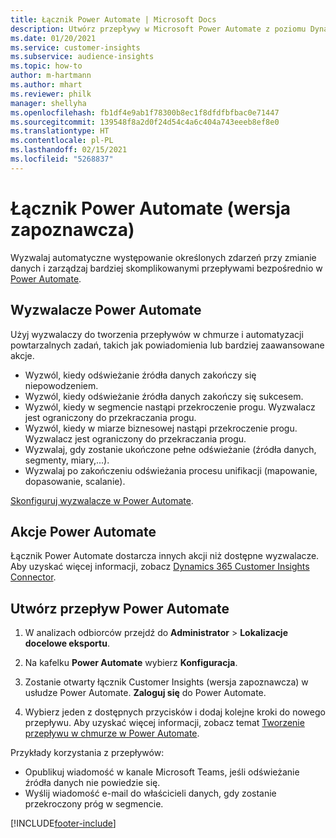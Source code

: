 ```yaml
---
title: Łącznik Power Automate | Microsoft Docs
description: Utwórz przepływy w Microsoft Power Automate z poziomu Dynamics 365 Customer Insights.
ms.date: 01/20/2021
ms.service: customer-insights
ms.subservice: audience-insights
ms.topic: how-to
author: m-hartmann
ms.author: mhart
ms.reviewer: philk
manager: shellyha
ms.openlocfilehash: fb1df4e9ab1f78300b8ec1f8dfdfbfbac0e71447
ms.sourcegitcommit: 139548f8a2d0f24d54c4a6c404a743eeeb8ef8e0
ms.translationtype: HT
ms.contentlocale: pl-PL
ms.lasthandoff: 02/15/2021
ms.locfileid: "5268837"
---
```

# <a name="power-automate-connector-preview"></a>Łącznik Power Automate (wersja zapoznawcza)

Wyzwalaj automatyczne występowanie określonych zdarzeń przy zmianie danych i zarządzaj bardziej skomplikowanymi przepływami bezpośrednio w [Power Automate](https://flow.microsoft.com/).

## <a name="power-automate-triggers"></a>Wyzwalacze Power Automate

Użyj wyzwalaczy do tworzenia przepływów w chmurze i automatyzacji powtarzalnych zadań, takich jak powiadomienia lub bardziej zaawansowane akcje. 

- Wyzwól, kiedy odświeżanie źródła danych zakończy się niepowodzeniem. 
- Wyzwól, kiedy odświeżanie źródła danych zakończy się sukcesem.
- Wyzwól, kiedy w segmencie nastąpi przekroczenie progu. Wyzwalacz jest ograniczony do przekraczania progu.
- Wyzwól, kiedy w miarze biznesowej nastąpi przekroczenie progu. Wyzwalacz jest ograniczony do przekraczania progu.
- Wyzwalaj, gdy zostanie ukończone pełne odświeżanie (źródła danych, segmenty, miary,...).
- Wyzwalaj po zakończeniu odświeżania procesu unifikacji (mapowanie, dopasowanie, scalanie).

[Skonfiguruj wyzwalacze w Power Automate](https://flow.microsoft.com/connectors/shared_customerinsights/dynamics-365-customer-insights-connector/).

## <a name="power-automate-actions"></a>Akcje Power Automate
Łącznik Power Automate dostarcza innych akcji niż dostępne wyzwalacze. Aby uzyskać więcej informacji, zobacz [Dynamics 365 Customer Insights Connector](https://docs.microsoft.com/connectors/customerinsights/).

## <a name="create-a-power-automate-flow"></a>Utwórz przepływ Power Automate

1. W analizach odbiorców przejdź do **Administrator** > **Lokalizacje docelowe eksportu**.

1. Na kafelku **Power Automate** wybierz **Konfiguracja**.

1. Zostanie otwarty łącznik Customer Insights (wersja zapoznawcza) w usłudze Power Automate. **Zaloguj się** do Power Automate.

1. Wybierz jeden z dostępnych przycisków i dodaj kolejne kroki do nowego przepływu. Aby uzyskać więcej informacji, zobacz temat [Tworzenie przepływu w chmurze w Power Automate](https://docs.microsoft.com/power-automate/get-started-logic-flow).

Przykłady korzystania z przepływów: 
- Opublikuj wiadomość w kanale Microsoft Teams, jeśli odświeżanie źródła danych nie powiedzie się. 
- Wyślij wiadomość e-mail do właścicieli danych, gdy zostanie przekroczony próg w segmencie.



[!INCLUDE[footer-include](../includes/footer-banner.md)]